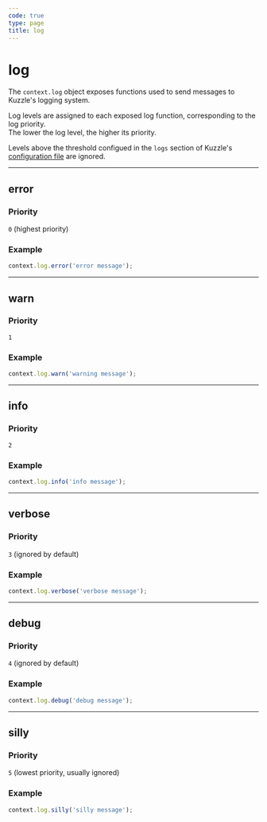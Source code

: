 ```yaml
---
code: true
type: page
title: log
---
```


# log

The `context.log` object exposes functions used to send messages to Kuzzle's logging system.

Log levels are assigned to each exposed log function, corresponding to the log priority.  
The lower the log level, the higher its priority.

Levels above the threshold configued in the `logs` section of Kuzzle's [configuration file](/core/1/guide/guides/essentials/configuration/) are ignored.

---

## error



### Priority

`0` (highest priority)

### Example

```js
context.log.error('error message');
```

---

## warn



### Priority

`1`

### Example

```js
context.log.warn('warning message');
```

---

## info



### Priority

`2`

### Example

```js
context.log.info('info message');
```

---

## verbose



### Priority

`3` (ignored by default)

### Example

```js
context.log.verbose('verbose message');
```

---

## debug



### Priority

`4` (ignored by default)

### Example

```js
context.log.debug('debug message');
```

---

## silly



### Priority

`5` (lowest priority, usually ignored)

### Example

```js
context.log.silly('silly message');
```
